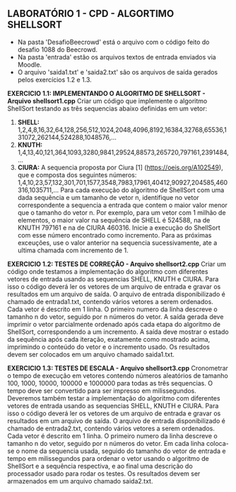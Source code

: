 <h2>LABORATÓRIO 1 - CPD - ALGORTIMO SHELLSORT</h2>
<ul>
<li>Na pasta 'DesafioBeecrowd' está o arquivo com o código feito do desafio 1088 do Beecrowd.</li>
<li>Na pasta 'entrada' estão os arquivos textos de entrada enviados via Moodle.</li>
<li>O arquivo 'saida1.txt' e 'saida2.txt' são os arquivos de saída gerados pelos exercícios 1.2 e 1.3.</li>
</ul>

<b>EXERCICIO 1.1: IMPLEMENTANDO O ALGORITMO DE SHELLSORT - Arquivo shellsort1.cpp</b>
Criar um código que implemente o algoritmo ShellSort testando as três sequencias abaixo definidas em um vetor:
1. <b>SHELL:</b>
1,2,4,8,16,32,64,128,256,512,1024,2048,4096,8192,16384,32768,65536,131072,262144,524288,1048576,...
2. <b>KNUTH:</b>
1,4,13,40,121,364,1093,3280,9841,29524,88573,265720,797161,2391484,...
3. <b>CIURA:</b> A sequencia proposta por Ciura [1] (https://oeis.org/A102549), que e composta dos seguintes números:
1,4,10,23,57,132,301,701,1577,3548,7983,17961,40412,90927,204585,460316,1035711,...
Para cada execução do algoritmo de ShellSort com uma dada sequência e um tamanho de vetor n, identifique no vetor correspondente a sequencia a entrada que contem o maior valor menor que o tamanho do vetor n. Por exemplo, para um vetor com 1 milhão de elementos, o maior valor na sequência de SHELL é 524588, na de KNUTH 797161 e na de CIURA 460316. Inicie a execução do ShellSort com esse número encontrado como incremento. Para as próximas exceuções, use o valor anterior na sequencia sucessivamente, ate a ultima chamada com incremento de 1.

<b>EXERCICIO 1.2: TESTES DE CORREÇÃO - Arquivo shellsort2.cpp</b>
Criar um código onde testamos a implementação do algoritmo com diferentes vetores de entrada usando as sequencias SHELL, KNUTH e CIURA. Para isso o código deverá ler os vetores de um arquivo de entrada e gravar os resultados em um arquivo de saída. O arquivo de entrada disponibilizado é chamado de entrada1.txt, contendo vários vetores a serem ordenados. Cada vetor é descrito em 1 linha. O primeiro numero da linha descreve o tamanho n do vetor, seguido por n números do vetor. 
A saída gerada deve imprimir o vetor parcialmente ordenado após cada etapa do algoritmo de ShellSort, correspondendo a um incremento. A saída deve mostrar o estado da sequência após cada iteração, exatamente como mostrado acima, imprimindo o conteúdo do vetor e o incremento usado. Os resultados devem ser colocados em um arquivo chamado saida1.txt.

<b>EXERCICIO 1.3: TESTES DE ESCALA - Arquivo shellsort3.cpp</b>
Cronometrar o tempo de execução em vetores contendo números aleatórios de tamanho 100, 1000, 10000, 100000 e 1000000 para todas as três sequencias. O tempo deve ser convertido para ser impresso em milissegundos. Deveremos também testar a implementação do algoritmo com diferentes vetores de entrada usando as sequencias SHELL, KNUTH e CIURA. Para isso o código deverá ler os vetores de um arquivo de entrada e gravar os resultados em um arquivo de saída. O arquivo de entrada disponibilizado é chamado de entrada2.txt, contendo vários vetores a serem ordenados. Cada vetor é descrito em 1 linha. O primeiro numero da linha descreve o tamanho n do vetor, seguido por n números do vetor.
Em cada linha coloca-se o nome da sequencia usada, seguido do tamanho do vetor de entrada e tempo em milissegundos para ordenar o vetor usando o algoritmo de ShellSort e a sequência respectiva, e ao final uma descrição do processador usado para rodar os testes. Os resultados devem ser armazenados em um arquivo chamado saida2.txt.



